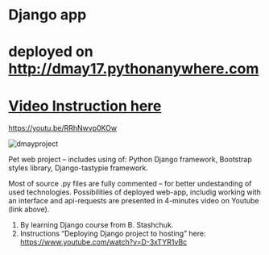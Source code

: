 # Django app

# deployed on http://dmay17.pythonanywhere.com

# [Video Instruction here]( https://youtu.be/RRhNwvp0KOw) 
https://youtu.be/RRhNwvp0KOw

![dmayproject](https://github.com/DimitriusMay/courses/assets/151651786/eb949601-919d-446d-9ba5-50db1055a791)

Pet web project – includes using of: 
Python Django framework, 
Bootstrap styles library,
Django-tastypie framework.

Most of source .py files are fully commented – for better undestanding of used technologies.
Possibilities of deployed web-app, includig working with an interface and api-requests are presented in 4-minutes video on Youtube (link above).

1. By learning Django course from B. Stashchuk.
2. Instructions “Deploying Django project to hosting” here:  https://www.youtube.com/watch?v=D-3xTYR1vBc


